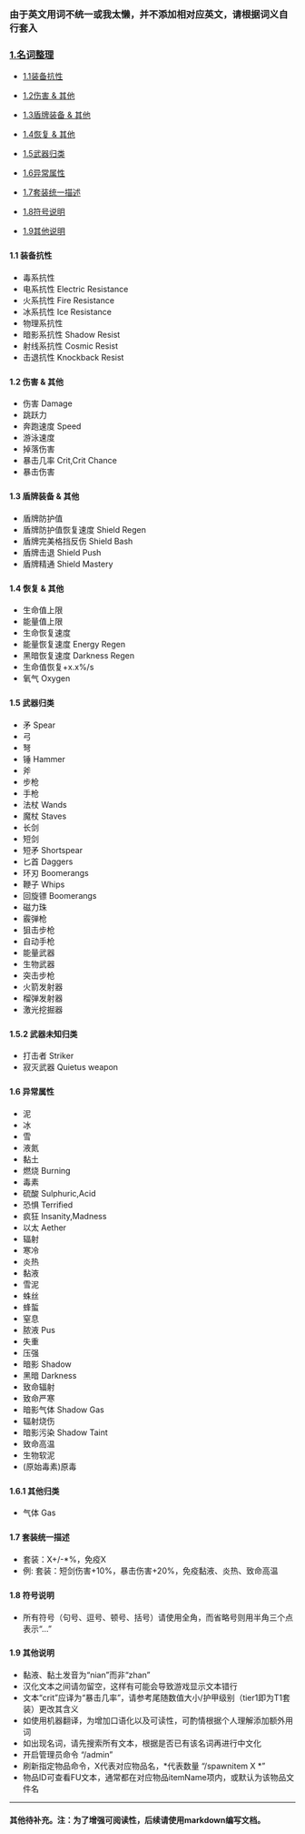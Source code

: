 ### 由于英文用词不统一或我太懒，并不添加相对应英文，请根据词义自行套入

### [1.名词整理](#1)

* [1.1装备抗性](#1.1)

* [1.2伤害 & 其他](#1.2)

* [1.3盾牌装备 & 其他](#1.3)

* [1.4恢复 & 其他](#1.4)

* [1.5武器归类](#1.5)

* [1.6异常属性](#1.6)

* [1.7套装统一描述](#1.7)

* [1.8符号说明](#1.8)

* [1.9其他说明](#1.9)

### <h4 id="1.1">1.1 装备抗性</h4>
* 毒系抗性
* 电系抗性
Electric Resistance
* 火系抗性
Fire Resistance
* 冰系抗性
Ice Resistance
* 物理系抗性
* 暗影系抗性
Shadow Resist
* 射线系抗性
Cosmic Resist
* 击退抗性
Knockback Resist

### <h4 id="1.2">1.2 伤害 & 其他</h4>
* 伤害
Damage
* 跳跃力
* 奔跑速度
Speed
* 游泳速度
* 掉落伤害
* 暴击几率
Crit,Crit Chance
* 暴击伤害

### <h4 id="1.3">1.3 盾牌装备 & 其他</h4>
* 盾牌防护值
* 盾牌防护值恢复速度
Shield Regen
* 盾牌完美格挡反伤
Shield Bash
* 盾牌击退
Shield Push
* 盾牌精通
Shield Mastery

### <h4 id="1.4">1.4 恢复 & 其他</h4>
* 生命值上限
* 能量值上限
* 生命恢复速度
* 能量恢复速度
Energy Regen
* 黑暗恢复速度
Darkness Regen
* 生命值恢复+x.x%/s
* 氧气
Oxygen

### <h4 id="1.5">1.5 武器归类</h4>
* 矛
Spear
* 弓
* 弩
* 锤
Hammer
* 斧
* 步枪
* 手枪
* 法杖
Wands
* 魔杖
Staves
* 长剑
* 短剑
* 短矛
Shortspear
* 匕首
Daggers
* 环刃
Boomerangs
* 鞭子
Whips
* 回旋镖
Boomerangs
* 磁力珠
* 霰弹枪
* 狙击步枪
* 自动手枪
* 能量武器
* 生物武器
* 突击步枪
* 火箭发射器
* 榴弹发射器
* 激光挖掘器

### <h4 id="1.5.2">1.5.2 武器未知归类</h4>
* 打击者
Striker
* 寂灭武器
Quietus weapon

### <h4 id="1.6">1.6 异常属性</h4>
* 泥
* 冰
* 雪
* 液氮
* 黏土
* 燃烧
Burning
* 毒素
* 硫酸
Sulphuric,Acid
* 恐惧
Terrified
* 疯狂
Insanity,Madness
* 以太
Aether
* 辐射
* 寒冷
* 炎热
* 黏液
* 雪泥
* 蛛丝
* 蜂蜇
* 窒息
* 脓液
Pus
* 失重
* 压强
* 暗影
Shadow
* 黑暗
Darkness
* 致命辐射
* 致命严寒
* 暗影气体
Shadow Gas
* 辐射烧伤
* 暗影污染
Shadow Taint
* 致命高温
* 生物软泥
* (原始毒素)原毒

### <h4 id="1.6">1.6.1 其他归类</h4>
* 气体
Gas

### <h4 id="1.7">1.7 套装统一描述</h4>
* 套装：X+/-*%，免疫X
* 例: 套装：短剑伤害+10%，暴击伤害+20%，免疫黏液、炎热、致命高温

### <h4 id="1.8">1.8 符号说明</h4>
* 所有符号（句号、逗号、顿号、括号）请使用全角，而省略号则用半角三个点表示“...”

### <h4 id="1.9">1.9 其他说明</h4>
* 黏液、黏土发音为“nian”而非“zhan”
* 汉化文本之间请勿留空，这样有可能会导致游戏显示文本错行
* 文本“crit”应译为“暴击几率”，请参考尾随数值大小/护甲级别（tier1即为T1套装）更改其含义
* 如使用机器翻译，为增加口语化以及可读性，可酌情根据个人理解添加额外用词
* 如出现名词，请先搜索所有文本，根据是否已有该名词再进行中文化
* 开启管理员命令 “/admin”
* 刷新指定物品命令，X代表对应物品名，*代表数量 “/spawnitem X *”
* 物品ID可查看FU文本，通常都在对应物品itemName项内，或默认为该物品文件名

*****

#### 其他待补充。注：为了增强可阅读性，后续请使用markdown编写文档。
